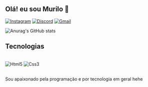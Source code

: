 ## Olá! eu sou Murilo 👋

[![Instagram](https://img.shields.io/badge/Instagram-E4405F?style=for-the-badge&logo=instagram&logoColor=white)](https://instagram.com/murilojafeitosa/)
[![Discord](https://img.shields.io/badge/Discord-7289DA?style=for-the-badge&logo=discord&logoColor=white)](https://[instagram.com/murilojafeitosa/](https://discord.com/channels/@me))
[![Gmail](https://img.shields.io/badge/Gmail-D14836?style=for-the-badge&logo=gmail&logoColor=white)](https://https://mail.google.com/mail/u/0/#inbox)

![Anurag's GitHub stats](https://github-readme-stats.vercel.app/api?username=Murilo&show_icons=true&theme=dark)

## Tecnologias
<div style="display: inline_block"></br>
  <img align="center" alt="Html5" src="https://img.shields.io/badge/HTML5-E34F26?style=for-the-badge&logo=html5&logoColor=white"/>
  <img align="center" alt="Css3" src="https://img.shields.io/badge/CSS3-1572B6?style=for-the-badge&logo=css3&logoColor=white"/>
</div></br>

Sou apaixonado pela programação e por tecnologia em geral hehe
